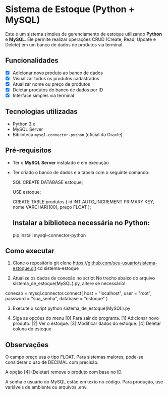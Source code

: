 # Sistema de Estoque (Python + MySQL)

Este é um sistema simples de gerenciamento de estoque utilizando **Python** e **MySQL**. Ele permite realizar operações CRUD (Create, Read, Update e Delete) em um banco de dados de produtos via terminal.

## Funcionalidades

- [x] Adicionar novo produto ao banco de dados
- [x] Visualizar todos os produtos cadastrados
- [x] Atualizar nome ou preço de produtos
- [x] Deletar produtos do banco de dados por ID
- [x] Interface simples via terminal

## Tecnologias utilizadas

- Python 3.x
- MySQL Server
- Biblioteca `mysql-connector-python` (oficial da Oracle)

## Pré-requisitos

- Ter o **MySQL Server** instalado e em execução
- Ter criado o banco de dados e a tabela com o seguinte comando:

  SQL
    CREATE DATABASE estoque;
    
    USE estoque;
    
    CREATE TABLE produtos (
        id INT AUTO_INCREMENT PRIMARY KEY,
        nome VARCHAR(100),
        preço FLOAT
    );
  
  ## Instalar a biblioteca necessária no Python:
    pip install mysql-connector-python
  
## Como executar
1. Clone o repositório
   git clone https://github.com/seu-usuario/sistema-estoque.git cd sistema-estoque

2. Atualize os dados de conexão no script
No trecho abaixo do arquivo sistema_de_estoque(MySQL).py, altere se necessário!

conexao = mysql.connector.connect(
    host = "localhost",
    user = "root",
    password = "sua_senha",
    database = "estoque"
)

3. Execute o script
   python sistema_de_estoque(MySQL).py

4. Siga as opções do menu
  [0] Para sair do programa.
  [1] Adicionar novo produto.
  [2] Ver o estoque.
  [3] Modificar dados do estoque.
  [4] Deletar coluna do estoque

## Observações
O campo preço usa o tipo FLOAT. Para sistemas maiores, pode-se considerar o uso de DECIMAL com precisão.

A opção [4] (Deletar) remove o produto com base no ID.

A senha e usuário do MySQL estão em texto no código. Para produção, use variáveis de ambiente ou arquivos .env.
